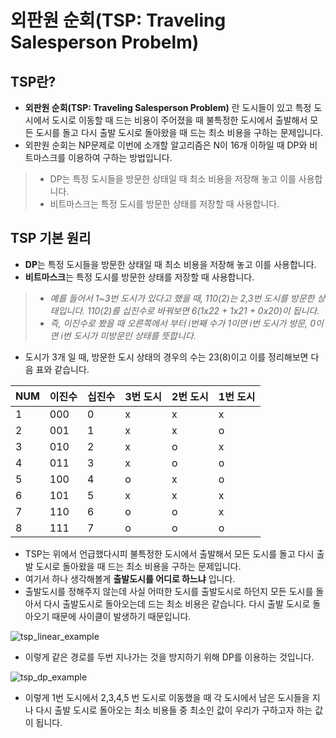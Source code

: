 # 외판원 순회(TSP: Traveling Salesperson Probelm)

## TSP란?
- **외판원 순회(TSP: Traveling Salesperson Problem)** 란 도시들이 있고 특정 도시에서 도시로 이동할 때 드는 비용이 주어졌을 때 불특정한 도시에서 출발해서 모든 도시를 돌고 다시 출발 도시로 돌아왔을 때 드는 최소 비용을 구하는 문제입니다.
- 외판원 순회는 NP문제로 이번에 소개할 알고리즘은 N이 16개 이하일 때 DP와 비트마스크를 이용하여 구하는 방법입니다.
> * DP는 특정 도시들을 방문한 상태일 때 최소 비용을 저장해 놓고 이를 사용합니다.
> * 비트마스크는 특정 도시를 방문한 상태를 저장할 때 사용합니다.

## TSP 기본 원리
- **DP**는 특정 도시들을 방문한 상태일 때 최소 비용을 저장해 놓고 이를 사용합니다.
- **비트마스크**는 특정 도시를 방문한 상태를 저장할 때 사용합니다.

> - *예를 들어서 1~3번 도시가 있다고 했을 때, 110(2)는 2,3번 도시를 방문한 상태입니다. 110(2)를 십진수로 바꿔보면 6(1x22 + 1x21 + 0x20)이 됩니다.*
> - *즉, 이진수로 봤을 때 오른쪽에서 부터 i번째 수가 1이면 i번 도시가 방문, 0이면 i번 도시가 미방문인 상태를 뜻합니다.*

- 도시가 3개 일 때, 방문한 도시 상태의 경우의 수는 23(8)이고 이를 정리해보면 다음 표와 같습니다. 

|NUM|이진수|십진수|3번 도시|2번 도시|1번 도시|
|---|------|-----|-------|--------|-------|
|1  |000   |0    |x      |x       |x      |
|2  |001   |1    |x      |x       |o      |
|3  |010   |2    |x      |o       |x      |
|4  |011   |3    |x      |o       |o      |
|5  |100   |4    |o      |x       |o      |
|6  |101   |5    |x      |x       |x      |
|7  |110   |6    |o      |o       |x      |
|8  |111   |7    |o      |o       |o      |


- TSP는 위에서 언급했다시피 불특정한 도시에서 출발해서 모든 도시를 돌고 다시 출발 도시로 돌아왔을 때 드는 최소 비용을 구하는 문제입니다.
- 여기서 하나 생각해볼게 **출발도시를 어디로 하느냐** 입니다.
- 출발도시를 정해주지 않는데 사실 어떠한 도시를 출발도시로 하던지 모든 도시를 돌아서 다시 출발도시로 돌아오는데 드는 최소 비용은 같습니다. 다시 출발 도시로 돌아오기 때문에 사이클이 발생하기 때문입니다.

![tsp_linear_example](https://img1.daumcdn.net/thumb/R1280x0/?scode=mtistory2&fname=https%3A%2F%2Fblog.kakaocdn.net%2Fdn%2Fcw8sPF%2FbtqxRuwj6TK%2FaoCEXdB2B9iKtktAp6KG11%2Fimg.png)
- 이렇게 같은 경로를 두번 지나가는 것을 방지하기 위해 DP를 이용하는 것입니다.

![tsp_dp_example](https://img1.daumcdn.net/thumb/R1280x0/?scode=mtistory2&fname=https%3A%2F%2Fblog.kakaocdn.net%2Fdn%2FNAYG4%2FbtqxRuC77Ie%2FR7LUccEuyHxXgbrDPeLrV1%2Fimg.png)
- 이렇게 1번 도시에서 2,3,4,5 번 도시로 이동했을 때 각 도시에서 남은 도시들을 지나 다시 출발 도시로 돌아오는 최소 비용들 중 최소인 값이 우리가 구하고자 하는 값이 됩니다. 


